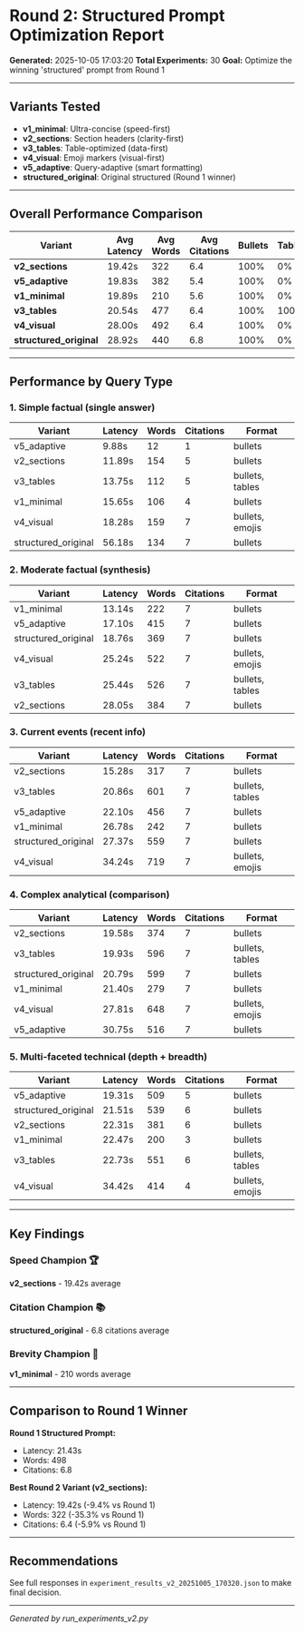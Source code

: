 # Round 2: Structured Prompt Optimization Report

**Generated:** 2025-10-05 17:03:20
**Total Experiments:** 30
**Goal:** Optimize the winning 'structured' prompt from Round 1

---

## Variants Tested

- **v1_minimal**: Ultra-concise (speed-first)
- **v2_sections**: Section headers (clarity-first)
- **v3_tables**: Table-optimized (data-first)
- **v4_visual**: Emoji markers (visual-first)
- **v5_adaptive**: Query-adaptive (smart formatting)
- **structured_original**: Original structured (Round 1 winner)

---

## Overall Performance Comparison

| Variant | Avg Latency | Avg Words | Avg Citations | Bullets | Tables | Emojis |
|---------|-------------|-----------|---------------|---------|--------|--------|
| **v2_sections** | 19.42s | 322 | 6.4 | 100% | 0% | 0% |
| **v5_adaptive** | 19.83s | 382 | 5.4 | 100% | 0% | 0% |
| **v1_minimal** | 19.89s | 210 | 5.6 | 100% | 0% | 0% |
| **v3_tables** | 20.54s | 477 | 6.4 | 100% | 100% | 0% |
| **v4_visual** | 28.00s | 492 | 6.4 | 100% | 0% | 100% |
| **structured_original** | 28.92s | 440 | 6.8 | 100% | 0% | 0% |

---

## Performance by Query Type

### 1. Simple factual (single answer)

| Variant | Latency | Words | Citations | Format |
|---------|---------|-------|-----------|--------|
| v5_adaptive | 9.88s | 12 | 1 | bullets |
| v2_sections | 11.89s | 154 | 5 | bullets |
| v3_tables | 13.75s | 112 | 5 | bullets, tables |
| v1_minimal | 15.65s | 106 | 4 | bullets |
| v4_visual | 18.28s | 159 | 7 | bullets, emojis |
| structured_original | 56.18s | 134 | 7 | bullets |

### 2. Moderate factual (synthesis)

| Variant | Latency | Words | Citations | Format |
|---------|---------|-------|-----------|--------|
| v1_minimal | 13.14s | 222 | 7 | bullets |
| v5_adaptive | 17.10s | 415 | 7 | bullets |
| structured_original | 18.76s | 369 | 7 | bullets |
| v4_visual | 25.24s | 522 | 7 | bullets, emojis |
| v3_tables | 25.44s | 526 | 7 | bullets, tables |
| v2_sections | 28.05s | 384 | 7 | bullets |

### 3. Current events (recent info)

| Variant | Latency | Words | Citations | Format |
|---------|---------|-------|-----------|--------|
| v2_sections | 15.28s | 317 | 7 | bullets |
| v3_tables | 20.86s | 601 | 7 | bullets, tables |
| v5_adaptive | 22.10s | 456 | 7 | bullets |
| v1_minimal | 26.78s | 242 | 7 | bullets |
| structured_original | 27.37s | 559 | 7 | bullets |
| v4_visual | 34.24s | 719 | 7 | bullets, emojis |

### 4. Complex analytical (comparison)

| Variant | Latency | Words | Citations | Format |
|---------|---------|-------|-----------|--------|
| v2_sections | 19.58s | 374 | 7 | bullets |
| v3_tables | 19.93s | 596 | 7 | bullets, tables |
| structured_original | 20.79s | 599 | 7 | bullets |
| v1_minimal | 21.40s | 279 | 7 | bullets |
| v4_visual | 27.81s | 648 | 7 | bullets, emojis |
| v5_adaptive | 30.75s | 516 | 7 | bullets |

### 5. Multi-faceted technical (depth + breadth)

| Variant | Latency | Words | Citations | Format |
|---------|---------|-------|-----------|--------|
| v5_adaptive | 19.31s | 509 | 5 | bullets |
| structured_original | 21.51s | 539 | 6 | bullets |
| v2_sections | 22.31s | 381 | 6 | bullets |
| v1_minimal | 22.47s | 200 | 3 | bullets |
| v3_tables | 22.73s | 551 | 6 | bullets, tables |
| v4_visual | 34.42s | 414 | 4 | bullets, emojis |

---

## Key Findings

### Speed Champion 🏆
**v2_sections** - 19.42s average

### Citation Champion 📚
**structured_original** - 6.8 citations average

### Brevity Champion 📝
**v1_minimal** - 210 words average

---

## Comparison to Round 1 Winner

**Round 1 Structured Prompt:**
- Latency: 21.43s
- Words: 498
- Citations: 6.8

**Best Round 2 Variant (v2_sections):**
- Latency: 19.42s (-9.4% vs Round 1)
- Words: 322 (-35.3% vs Round 1)
- Citations: 6.4 (-5.9% vs Round 1)

---

## Recommendations

See full responses in `experiment_results_v2_20251005_170320.json` to make final decision.

---

*Generated by run_experiments_v2.py*
